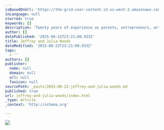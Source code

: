 ```yaml
---
isBasedOnUrl: 'https://the-grid-user-content.s3-us-west-2.amazonaws.com/57a40baa-15bc-43cd-99ed-16bedc874e1e.jpg'
inLanguage: null
starred: true
keywords: []
description: 'Twenty years of experience as parents, entrepreneurs, artists, educators, and creative thinkers, We have learned the hard way that life without a vision will end in the death of spirit, passion and curiosity.  This year we will be offering new ways to fire up your creative spirit through workshops and coaching podcasts. https://twitter.com/JefnJul'
author: []
datePublished: '2015-08-22T23:21:08.933Z'
title: Jeffrey and Julia Woods
dateModified: '2015-08-22T23:21:08.933Z'
tags:
  - ''
authors: []
publisher:
  name: null
  domain: null
  url: null
  favicon: null
sourcePath: _posts/2015-08-22-jeffrey-and-julia-woods.md
published: true
url: jeffrey-and-julia-woods/index.html
_type: Article
_context: 'http://schema.org'

---
```

![](https://the-grid-user-content.s3-us-west-2.amazonaws.com/57a40baa-15bc-43cd-99ed-16bedc874e1e.jpg)